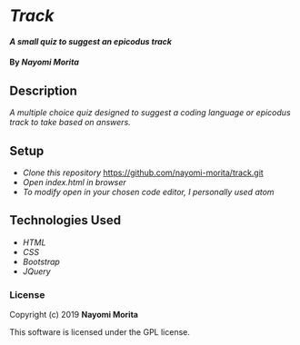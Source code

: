 # _Track_

#### _A small quiz to suggest an epicodus track_

#### By _**Nayomi Morita**_

## Description

_A multiple choice quiz designed to suggest a coding language or epicodus track to take based on answers._

## Setup

* _Clone this repository_ https://github.com/nayomi-morita/track.git
* _Open index.html in browser_
* _To modify open in your chosen code editor, I personally used atom_

## Technologies Used

* _HTML_
* _CSS_
* _Bootstrap_
* _JQuery_

### License

Copyright (c) 2019 **Nayomi Morita**

This software is licensed under the GPL license.
